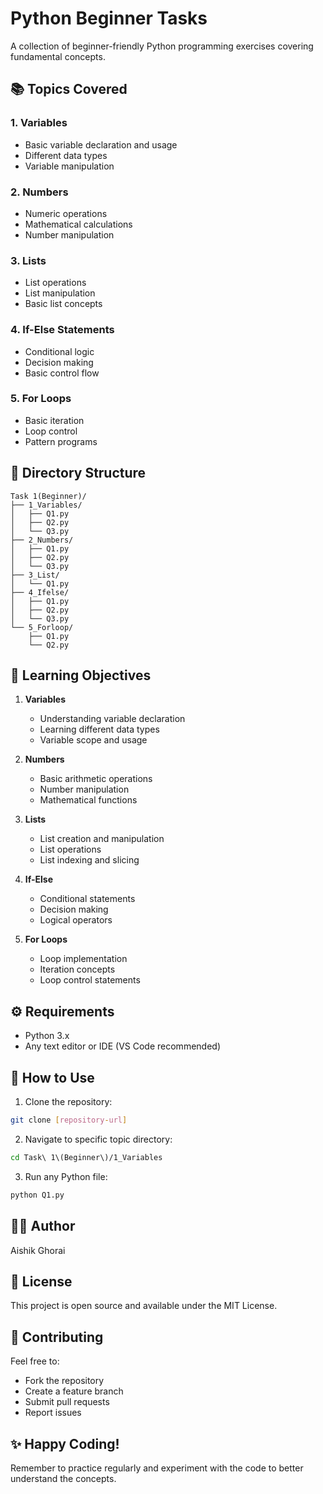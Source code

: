 # Python Beginner Tasks 

A collection of beginner-friendly Python programming exercises covering fundamental concepts.

## 📚 Topics Covered

### 1. Variables
- Basic variable declaration and usage
- Different data types
- Variable manipulation

### 2. Numbers
- Numeric operations
- Mathematical calculations
- Number manipulation

### 3. Lists
- List operations
- List manipulation
- Basic list concepts

### 4. If-Else Statements
- Conditional logic
- Decision making
- Basic control flow

### 5. For Loops
- Basic iteration
- Loop control
- Pattern programs

## 📂 Directory Structure

```
Task 1(Beginner)/
├── 1_Variables/
│   ├── Q1.py
│   ├── Q2.py
│   └── Q3.py
├── 2_Numbers/
│   ├── Q1.py
│   ├── Q2.py
│   └── Q3.py
├── 3_List/
│   └── Q1.py
├── 4_Ifelse/
│   ├── Q1.py
│   ├── Q2.py
│   └── Q3.py
└── 5_Forloop/
    ├── Q1.py
    └── Q2.py
```

## 🎯 Learning Objectives

1. **Variables**
   - Understanding variable declaration
   - Learning different data types
   - Variable scope and usage

2. **Numbers**
   - Basic arithmetic operations
   - Number manipulation
   - Mathematical functions

3. **Lists**
   - List creation and manipulation
   - List operations
   - List indexing and slicing

4. **If-Else**
   - Conditional statements
   - Decision making
   - Logical operators

5. **For Loops**
   - Loop implementation
   - Iteration concepts
   - Loop control statements

## ⚙️ Requirements

- Python 3.x
- Any text editor or IDE (VS Code recommended)

## 🚀 How to Use

1. Clone the repository:
```bash
git clone [repository-url]
```

2. Navigate to specific topic directory:
```bash
cd Task\ 1\(Beginner\)/1_Variables
```

3. Run any Python file:
```bash
python Q1.py
```

## 👨‍💻 Author

Aishik Ghorai

## 📝 License

This project is open source and available under the MIT License.

## 🤝 Contributing

Feel free to:
- Fork the repository
- Create a feature branch
- Submit pull requests
- Report issues

## ✨ Happy Coding!

Remember to practice regularly and experiment with the code to better understand the concepts.
